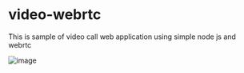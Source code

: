 # video-webrtc
This is sample of video call web application using simple node js and webrtc

![image](https://github.com/user-attachments/assets/93f5a198-16f1-4394-8164-e2ea880661c4)
